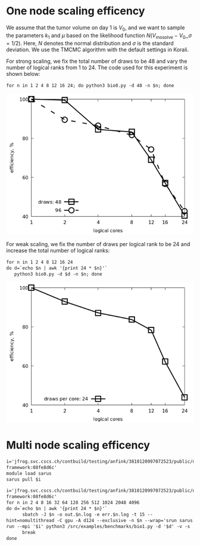 # One node scaling efficency

We assume that the tumor volume on day $1$ is $V_0$, and we want to
sample the parameters $k_1$ and $\mu$ based on the likelihood function
$N(V_{\text{mosolve}} - V_0,, \sigma = 1/2)$. Here, $N$ denotes the
normal distribution and $\sigma$ is the standard deviation. We use the
TMCMC algorithm with the default settings in Korali.

For strong scaling, we fix the total number of draws to be 48 and vary
the number of logical ranks from 1 to 24. The code used for this
experiment is shown below:

```
for n in 1 2 4 8 12 16 24; do python3 bio0.py -d 48 -n $n; done
```

<p align="center"><img src="strong.png" alt="Strong scaling plot"/></p>

For weak scaling, we fix the number of draws per logical rank to be 24
and increase the total number of logical ranks:

```
for n in 1 2 4 8 12 16 24
do d=`echo $n | awk '{print 24 * $n}'`
   python3 bio0.py -d $d -n $n; done
```

<p align="center"><img src="weak.png" alt="Weaks scaling plot"/></p>

# Multi node scaling efficency

```
i='jfrog.svc.cscs.ch/contbuild/testing/anfink/3810120997072523/public/dcomex-framework:08fe8d6c'
module load sarus
sarus pull $i
```

```
i='jfrog.svc.cscs.ch/contbuild/testing/anfink/3810120997072523/public/dcomex-framework:08fe8d6c'
for n in 2 4 8 16 32 64 128 256 512 1024 2048 4096
do d=`echo $n | awk '{print 24 * $n}'`
      sbatch -J $n -o out.$n.log -e err.$n.log -t 15 --hint=nomultithread -C gpu -A d124 --exclusive -n $n --wrap='srun sarus run --mpi '$i' python3 /src/examples/benchmarks/bio1.py -d '$d' -v -s
      break
done
```
